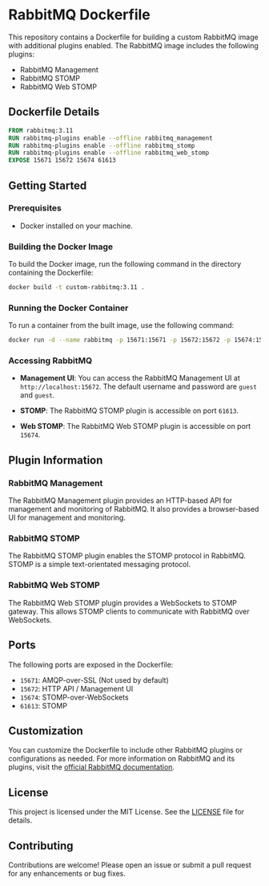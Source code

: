 
# RabbitMQ Dockerfile

This repository contains a Dockerfile for building a custom RabbitMQ image with additional plugins enabled. The RabbitMQ image includes the following plugins:

- RabbitMQ Management
- RabbitMQ STOMP
- RabbitMQ Web STOMP

## Dockerfile Details

```Dockerfile
FROM rabbitmq:3.11
RUN rabbitmq-plugins enable --offline rabbitmq_management
RUN rabbitmq-plugins enable --offline rabbitmq_stomp
RUN rabbitmq-plugins enable --offline rabbitmq_web_stomp
EXPOSE 15671 15672 15674 61613
```

## Getting Started

### Prerequisites

- Docker installed on your machine.

### Building the Docker Image

To build the Docker image, run the following command in the directory containing the Dockerfile:

```sh
docker build -t custom-rabbitmq:3.11 .
```

### Running the Docker Container

To run a container from the built image, use the following command:

```sh
docker run -d --name rabbitmq -p 15671:15671 -p 15672:15672 -p 15674:15674 -p 61613:61613 custom-rabbitmq:3.11
```

### Accessing RabbitMQ

- **Management UI**: You can access the RabbitMQ Management UI at `http://localhost:15672`. The default username and password are `guest` and `guest`.

- **STOMP**: The RabbitMQ STOMP plugin is accessible on port `61613`.

- **Web STOMP**: The RabbitMQ Web STOMP plugin is accessible on port `15674`.

## Plugin Information

### RabbitMQ Management

The RabbitMQ Management plugin provides an HTTP-based API for management and monitoring of RabbitMQ. It also provides a browser-based UI for management and monitoring.

### RabbitMQ STOMP

The RabbitMQ STOMP plugin enables the STOMP protocol in RabbitMQ. STOMP is a simple text-orientated messaging protocol.

### RabbitMQ Web STOMP

The RabbitMQ Web STOMP plugin provides a WebSockets to STOMP gateway. This allows STOMP clients to communicate with RabbitMQ over WebSockets.

## Ports

The following ports are exposed in the Dockerfile:

- `15671`: AMQP-over-SSL (Not used by default)
- `15672`: HTTP API / Management UI
- `15674`: STOMP-over-WebSockets
- `61613`: STOMP

## Customization

You can customize the Dockerfile to include other RabbitMQ plugins or configurations as needed. For more information on RabbitMQ and its plugins, visit the [official RabbitMQ documentation](https://www.rabbitmq.com/documentation.html).

## License

This project is licensed under the MIT License. See the [LICENSE](LICENSE) file for details.

## Contributing

Contributions are welcome! Please open an issue or submit a pull request for any enhancements or bug fixes.
